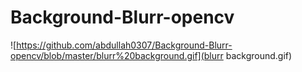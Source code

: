 # Background-Blurr-opencv

 ![https://github.com/abdullah0307/Background-Blurr-opencv/blob/master/blurr%20background.gif](blurr background.gif)
